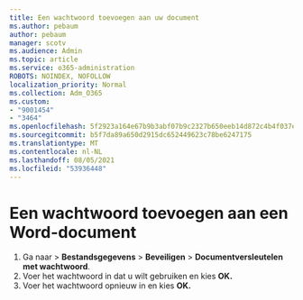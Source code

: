 ```yaml
---
title: Een wachtwoord toevoegen aan uw document
ms.author: pebaum
author: pebaum
manager: scotv
ms.audience: Admin
ms.topic: article
ms.service: o365-administration
ROBOTS: NOINDEX, NOFOLLOW
localization_priority: Normal
ms.collection: Adm_O365
ms.custom:
- "9001454"
- "3464"
ms.openlocfilehash: 5f2923a164e67b9b3abf07b9c2327b650eeb14d872c4b4f037e0c82a209c5728
ms.sourcegitcommit: b5f7da89a650d2915dc652449623c78be6247175
ms.translationtype: MT
ms.contentlocale: nl-NL
ms.lasthandoff: 08/05/2021
ms.locfileid: "53936448"
---
```

# <a name="add-a-password-to-a-word-document"></a>Een wachtwoord toevoegen aan een Word-document

1. Ga naar  >  **Bestandsgegevens**  >  **Beveiligen**  >  **Documentversleutelen met wachtwoord**.
2. Voer het wachtwoord in dat u wilt gebruiken en kies **OK.**
3. Voer het wachtwoord opnieuw in en kies **OK.**